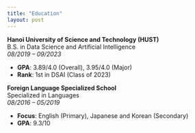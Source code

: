 ```yaml
---
title: "Education"
layout: post
---
```


**Hanoi University of Science and Technology (HUST)**  
B.S. in Data Science and Artificial Intelligence  
*08/2019 – 09/2023*
* **GPA**: 3.89/4.0 (Overall), 3.95/4.0 (Major)  
* **Rank**: 1st in DSAI (Class of 2023)  

**Foreign Language Specialized School**  
Specialized in Languages  
*08/2016 – 05/2019*
* **Focus**: English (Primary), Japanese and Korean (Secondary)  
* **GPA**: 9.3/10
